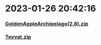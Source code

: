 # 2023-01-26 20:42:16

### [GoldenAppleArchipelago(2.8).zip](https://raw.githubusercontent.com/Sam5440/Genshin_Impact_Teleport_Files/main/AutoGeneratePoint/Points%28SortByItemKind%29%5Bver3.1-Test%5D%5Bcn-en%5D%5B2022-10-25%5D/TeleportAll%20%5Bv3.1%5D%5B20M-2%5D%5B3M-yoffset%5D%5BEN%5D/Monster/FatuiAgent/GoldenAppleArchipelago%282.8%29.zip)

### [Teyvat.zip](https://raw.githubusercontent.com/Sam5440/Genshin_Impact_Teleport_Files/main/AutoGeneratePoint/Points%28SortByItemKind%29%5Bver3.1-Test%5D%5Bcn-en%5D%5B2022-10-25%5D/TeleportAll%20%5Bv3.1%5D%5B20M-2%5D%5B3M-yoffset%5D%5BEN%5D/Monster/FatuiAgent/Teyvat.zip)

